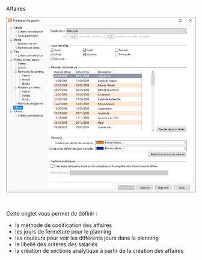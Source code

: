 




Affaires




![](../../assets/images/PreferencesGestion/2-5/OngletAffaires.png)


 


Cette onglet vous permet de définir :


* la méthode de codification des affaires
* les jours de fermeture pour le planning
* les couleurs pour voir les différents jours dans le planning
* le libellé des critères des salariés
* la création de sections analytique à partir de la création des affaires


